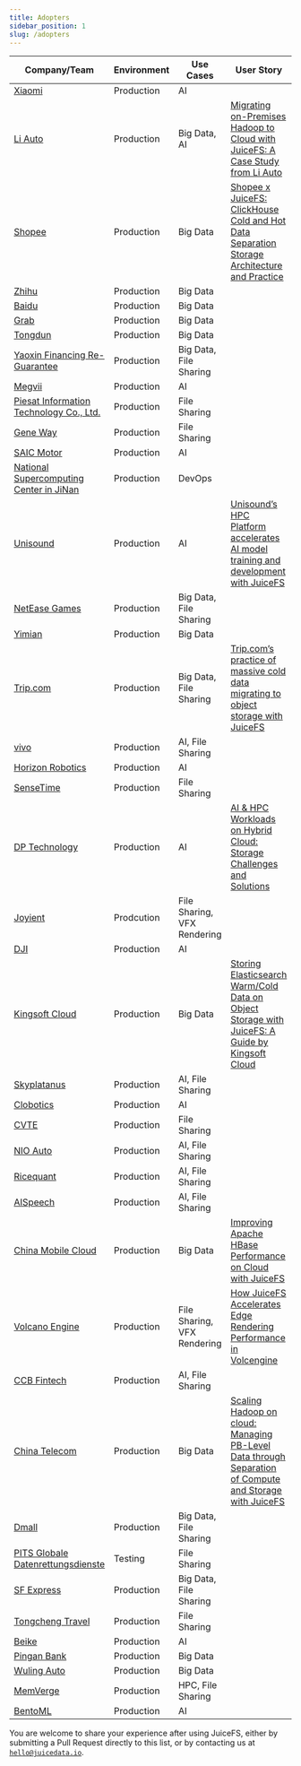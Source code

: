 ```yaml
---
title: Adopters
sidebar_position: 1
slug: /adopters
---
```


| Company/Team                                                         | Environment | Use Cases                   | User Story                                                                                                                                                                                                                  |
|----------------------------------------------------------------------|-------------|-----------------------------|-----------------------------------------------------------------------------------------------------------------------------------------------------------------------------------------------------------------------------|
| [Xiaomi](https://www.mi.com/global)                                  | Production  | AI                          |                                                                                                                                                                                                                             |
| [Li Auto](https://www.lixiang.com/en)                                | Production  | Big Data, AI                | [Migrating on-Premises Hadoop to Cloud with JuiceFS: A Case Study from Li Auto](https://juicefs.com/en/blog/user-stories/li-autos-practice-of-migrating-data-from-hdfs-to-juicefs)                                          |
| [Shopee](https://shopee.com)                                         | Production  | Big Data                    | [Shopee x JuiceFS: ClickHouse Cold and Hot Data Separation Storage Architecture and Practice](https://juicefs.com/en/blog/shopee-clickhouse-with-juicefs)                                                                   |
| [Zhihu](https://www.zhihu.com)                                       | Production  | Big Data                    |                                                                                                                                                                                                                             |
| [Baidu](https://ir.baidu.com/company-overview)                       | Production  | Big Data                    |                                                                                                                                                                                                                             |
| [Grab](https://grab.com/sg)                                          | Production  | Big Data                    |                                                                                                                                                                                                                             |
| [Tongdun](https://tongdun.cn)                                        | Production  | Big Data                    |                                                                                                                                                                                                                             |
| [Yaoxin Financing Re-Guarantee](https://www.yaoxinhd.com)            | Production  | Big Data, File Sharing      |                                                                                                                                                                                                                             |
| [Megvii](https://megvii.com)                                         | Production  | AI                          |                                                                                                                                                                                                                             |
| [Piesat Information Technology Co., Ltd.](https://www.piesat.cn)     | Production  | File Sharing                |                                                                                                                                                                                                                             |
| [Gene Way](https://www.geneway.cn)                                   | Production  | File Sharing                |                                                                                                                                                                                                                             |
| [SAIC Motor](https://www.saicmotor.com/english)                      | Production  | AI                          |                                                                                                                                                                                                                             |
| [National Supercomputing Center in JiNan](https://www.nsccjn.cn)     | Production  | DevOps                      |                                                                                                                                                                                                                             |
| [Unisound](https://www.unisound.com)                                 | Production  | AI                          | [Unisound’s HPC Platform accelerates AI model training and development with JuiceFS](https://juicefs.com/en/blog/unisounds-hpc-platform-accelerates-ai-model-training-and-development-with-juicefs)                         |
| [NetEase Games](https://www.neteasegames.com)                        | Production  | Big Data, File Sharing      |                                                                                                                                                                                                                             |
| [Yimian](https://www.yimian.io)                                      | Production  | Big Data                    |                                                                                                                                                                                                                             |
| [Trip.com](https://www.trip.com)                                     | Production  | Big Data, File Sharing      | [Trip.com’s practice of massive cold data migrating to object storage with JuiceFS](https://juicefs.com/en/blog/user-stories/a-practice-of-massive-cold-data-migrating-to-oss-with-juicefs)                                 |
| [vivo](https://www.vivo.com)                                         | Production  | AI, File Sharing            |                                                                                                                                                                                                                             |
| [Horizon Robotics](https://horizon.ai)                               | Production  | AI                          |                                                                                                                                                                                                                             |
| [SenseTime](https://www.sensetime.com/en)                            | Production  | File Sharing                |                                                                                                                                                                                                                             |
| [DP Technology](https://www.dp.tech)                                 | Production  | AI                          | [AI & HPC Workloads on Hybrid Cloud: Storage Challenges and Solutions](https://juicefs.com/en/blog/user-stories/storage-architectures-for-ai-hpc-in-hybridmulti-cloud)                                                      |
| [Joyient](http://www.joyient.com)                                    | Prodcution  | File Sharing, VFX Rendering |                                                                                                                                                                                                                             |
| [DJI](https://www.dji.com)                                           | Production  | AI                          |                                                                                                                                                                                                                             |
| [Kingsoft Cloud](https://en.ksyun.com)                               | Production  | Big Data                    | [Storing Elasticsearch Warm/Cold Data on Object Storage with JuiceFS: A Guide by Kingsoft Cloud](https://juicefs.com/en/blog/user-stories/kingsoft-cloud-how-to-store-elasticsearch-data-in-objective-storage-with-juicefs) |
| [Skyplatanus](https://www.kuaidianyuedu.com)                         | Production  | AI, File Sharing            |                                                                                                                                                                                                                             |
| [Clobotics](https://clobotics.com)                                   | Production  | AI                          |                                                                                                                                                                                                                             |
| [CVTE](http://www.cvte.com/en)                                       | Production  | File Sharing                |                                                                                                                                                                                                                             |
| [NIO Auto](https://www.nio.com)                                      | Production  | AI, File Sharing            |                                                                                                                                                                                                                             |
| [Ricequant](https://www.ricequant.com)                               | Production  | AI, File Sharing            |                                                                                                                                                                                                                             |
| [AISpeech](https://www.aispeech.com)                                 | Production  | AI, File Sharing            |                                                                                                                                                                                                                             |
| [China Mobile Cloud](https://ecloud.he.chinamobile.com)              | Production  | Big Data                    | [Improving Apache HBase Performance on Cloud with JuiceFS](https://juicefs.com/en/blog/user-stories/juicefs-support-hbase-at-chinamobile-cloud)                                                                             |
| [Volcano Engine](https://www.volcengine.com)                         | Production  | File Sharing, VFX Rendering | [How JuiceFS Accelerates Edge Rendering Performance in Volcengine](https://juicefs.com/en/blog/user-stories/how-juicefs-accelerates-edge-rendering-performance-in-volcengine)                                               |
| [CCB Fintech](https://www.ccbft.com)                                 | Production  | AI, File Sharing            |                                                                                                                                                                                                                             |
| [China Telecom](https://www.chinatelecomglobal.com)                  | Production  | Big Data                    | [Scaling Hadoop on cloud: Managing PB-Level Data through Separation of Compute and Storage with JuiceFS](https://juicefs.com/en/blog/user-stories/applicatio-of-juicefs-in-china-telecoms-daily-average-pb-data-scenario)   |
| [Dmall](https://www.dmall.com/en)                                    | Production  | Big Data, File Sharing      |                                                                                                                                                                                                                             |
| [PITS Globale Datenrettungsdienste](https://www.pitsdatenrettung.de) | Testing     | File Sharing                |                                                                                                                                                                                                                             |
| [SF Express](https://www.sf-express.com)                             | Production  | Big Data, File Sharing      |                                                                                                                                                                                                                             |
| [Tongcheng Travel](https://www.tongchengir.com)                      | Production  | File Sharing                |                                                                                                                                                                                                                             |
| [Beike](https://ke.com)                      | Production  | AI                |                                                                                                                                                                                                                             |
| [Pingan Bank](https://pingan.com)                      | Production  | Big Data                |                                                                                                                                                                                                                             |
| [Wuling Auto](https://wuling.com)                      | Production  | Big Data                |                                                                                                                                                                                                                             |
| [MemVerge](https://memverge.com)                      | Production  | HPC, File Sharing                |                                                                                                                                                                                                                             |
| [BentoML](https://bentoml.com)                      | Production  | AI                |                                                                                                                                                                                                                             |

You are welcome to share your experience after using JuiceFS, either by submitting a Pull Request directly to this list, or by contacting us at [`hello@juicedata.io`](mailto:hello@juicedata.io).
